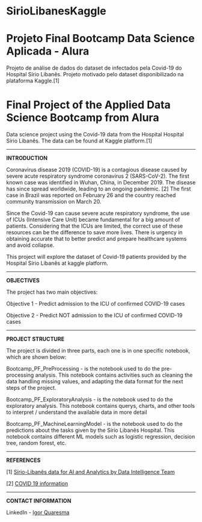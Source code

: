 # SirioLibanesKaggle


# Projeto Final Bootcamp Data Science Aplicada - Alura 

Projeto de análise de dados do dataset de infectados pela Covid-19 do Hospital Sírio Libanês. Projeto motivado pelo dataset disponibilizado na plataforma Kaggle.[1] 

# Final Project of the Applied Data Science Bootcamp from Alura 

Data science project using the Covid-19 data from the Hospital  Hospital Sírio Libanês. The data can be found at Kaggle platform.[1]


---


**INTRODUCTION**

Coronavirus disease 2019 (COVID-19) is a contagious disease caused by severe acute respiratory syndrome coronavirus 2 (SARS-CoV-2). The first known case was identified in Wuhan, China, in December 2019. The disease has since spread worldwide, leading to an ongoing pandemic. [2] The first case in Brazil was reported on February 26 and the country reached community transmission on March 20.

Since the Covid-19 can cause severe acute respiratory syndrome, the use of ICUs (Intensive Care Unit) became fundamental for a big amount of patients. Considering that the ICUs are limited, the correct use of these resources can be the difference to save more lives. There is urgency in obtaining accurate that to better predict and prepare healthcare systems and avoid collapse.

This project will explore the dataset of Covid-19 patients provided by  the Hospital Sírio Libanês at kaggle platform.  


---


**OBJECTIVES**

The project has two main objectives:

Objective 1 - Predict admission to the ICU of confirmed COVID-19 cases

Objective 2 - Predict NOT admission to the ICU of confirmed COVID-19 cases


---


**PROJECT STRUCTURE**


The project is divided in three parts, each one is in one specific notebook, which are shown below:

Bootcamp_PF_PreProcessing - is the notebook used to do the pre-processing analysis. This notebook contains activities such as cleaning the data
handling missing values, and adapting the data format for the next steps of the project.

Bootcamp_PF_ExploratoryAnalysis - is the notebook used to do the exploratory analysis. This notebook contains querys, charts, and other tools to interpret / understand the available data in more detail

Bootcamp_PF_MachineLearningModel - is the notebook used to do the predictions about the tasks given by the  Sírio Libanês Hospital. This notebook contains different ML models such as logistic regression, decision tree, random forest, etc. 


---


**REFERENCES**

[1] [Sírio-Libanês data for AI and Analytics by Data Intelligence Team](https://www.google.com)

[2] [COVID 19 information](https://en.wikipedia.org/wiki/COVID-19)


---


**CONTACT INFORMATION**

LinkedIn - [Igor Quaresma](https://www.linkedin.com/in/igorquaresma/)
